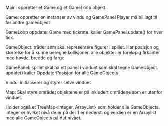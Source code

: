 Main:
oppretter et Game og et GameLoop objekt.

Game:
oppretter en instanser av vindu og GamePanel
Player må bli lagt til før andre gameobject

GameLoop
oppdater Game med tickrate. kaller GamePanel.update() for hver tick.

GameObject:
tråder som skal representere figurer i spillet. Har posisjon og størrelse for å kunne beregne kollisjoner.
alle objekter er foreløpig firkanter med høyde, bredde og farge

GamePanel:
spillet skal ha ett panel i vinduet som skal tegne GameObject. 
update() kaller OppdaterPosisjon for alle GameObjects

Vindu:
initialiserer og styrer selve vinduet


Map:
Skal styre området objektene er på inkludert områdene som er utenfor vinduet. 

Holder også et TreeMap<Integer, ArrayList<GameObject>> som holder alle GameObjects.
integer er hvilket nivå de er på der 1 er nederst. og verdien er en Arraylist med alle GameObjects på det nivået.
